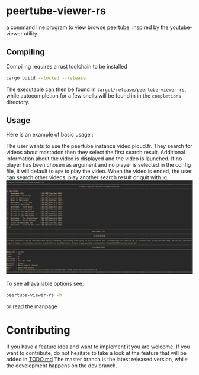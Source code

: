 peertube-viewer-rs
===

a command line program to view browse peertube, inspired by the youtube-viewer utility



Compiling
---

Compiling requires a rust toolchain to be installed

```bash
cargo build --locked --release
```

The executable can then be found in `target/release/peertube-viewer-rs`, while autocompletion for a few shells will be found in in the `completions` directory.



Usage
---
Here is an example of basic usage :

The user wants to use the peertube instance video.ploud.fr. They search for videos about mastodon then they select the first search result. Additional information about the video is displayed and the video is launched. If no player has been chosen as argument and no player is selected in the config file, it will default to `mpv` to play the video. When the video is ended, the user can search other videos, play another search result or quit with :q.
![Screenshot of basic usage](docs/screenshots/screenshot.png?raw=true "Exemple usage")

To see all available options see:
```bash
peertube-viewer-rs -h
```
or read the manpage

Contributing
===

If you have a feature idea and want to implement it you are welcome.
If you want to contribute, do not hesitate to take a look at the feature that will be added in [TODO.md](TODO.md)
The master branch is the latest released version, while the development happens on the dev branch.

